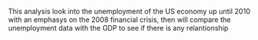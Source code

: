 This analysis look into the unemployment of the US economy up until 2010  with an emphasys on the 2008 financial crisis, then will compare the unemployment data with the GDP to see if there is any relantionship
